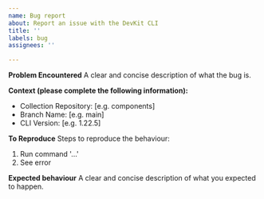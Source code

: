 ```yaml
---
name: Bug report
about: Report an issue with the DevKit CLI
title: ''
labels: bug
assignees: ''

---
```


**Problem Encountered**
A clear and concise description of what the bug is.

**Context (please complete the following information):**
 - Collection Repository: [e.g. components]
 - Branch Name: [e.g. main]
 - CLI Version: [e.g. 1.22.5]

**To Reproduce**
Steps to reproduce the behaviour:
1. Run command '...'
2. See error

**Expected behaviour**
A clear and concise description of what you expected to happen.
